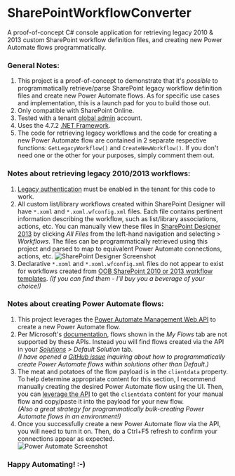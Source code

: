 # SharePointWorkflowConverter
A proof-of-concept C# console application for retrieving legacy 2010 & 2013 custom SharePoint workflow definition files, and creating new Power Automate flows programmatically.

### General Notes:
1. This project is a proof-of-concept to demonstrate that it's *possible* to programmatically retrieve/parse SharePoint legacy workflow definition files and create new Power Automate flows.  As for specific use cases and implementation, this is a launch pad for you to build those out.   
1. Only compatible with SharePoint Online.
2. Tested with a tenant [global admin](https://docs.microsoft.com/en-us/microsoft-365/admin/add-users/about-admin-roles?view=o365-worldwide#commonly-used-microsoft-365-admin-center-roles) account.
3. Uses the 4.7.2 [.NET Framework](https://docs.microsoft.com/en-us/dotnet/standard/choosing-core-framework-server).  
4. The code for retrieving legacy workflows and the code for creating a new Power Automate flow are contained in 2 separate respective functions: `GetLegacyWorkflow()` and `CreateNewWorkflow()`.  If you don't need one or the other for your purposes, simply comment them out.
### Notes about retrieving legacy 2010/2013 workflows:
1. [Legacy authentication](https://techcommunity.microsoft.com/t5/microsoft-sharepoint-blog/sharepoint-online-authentication-in-powershell-for-csom-when/ba-p/510114) must be enabled in the tenant for this code to work.   
2. All custom list/library workflows created within SharePoint Designer will have `*.xoml` and `*.xoml.wfconfig.xml` files.  Each file contains pertinent information describing the workflow, such as list/library associations, actions, etc.  You can manually view these files in [SharePoint Designer 2013](https://www.microsoft.com/en-us/download/details.aspx?id=35491) by clicking *All Files* from the left-hand navigation and selecting > *Workflows*.  The files can be programmatically retrieved using this project and parsed to map to equivalent Power Automate connections, actions, etc.
![SharePoint Designer Screenshot](/SS.png?raw=true)
3. Declarative `*.xoml` and `*.xoml.wfconfig.xml` files do not appear to exist for workflows created from [OOB SharePoint 2010 or 2013 workflow templates](https://support.microsoft.com/en-us/office/overview-of-workflows-included-with-sharepoint-d74fcceb-3a64-40fb-9904-cc33ca49da56).  *(If you can find them - I'll buy you a beverage of your choice!)*
### Notes about creating Power Automate flows:
1. This project leverages the [Power Automate Management Web API](https://docs.microsoft.com/en-us/power-automate/web-api) to create a new Power Automate flow.  
2. Per Microsoft's [documentation](https://docs.microsoft.com/en-us/power-automate/web-api), flows shown in the *My Flows* tab are not supported by these APIs.  Instead you will find flows created via the API in your *[Solutions](https://flow.microsoft.com/en-us/blog/solutions-in-microsoft-flow/) > Default Solution* tab.  
*(I have opened a [GitHub issue](https://github.com/MicrosoftDocs/power-automate-docs/issues/323) inquiring about how to programmatically create Power Automate flows within solutions other than Default.)* 
3. The meat and potatoes of the flow payload is in the `clientdata` property.  To help determine appropriate content for this section, I recommend manually creating the desired Power Automate flow using the UI.  Then, you can [leverage the API](https://docs.microsoft.com/en-us/power-automate/web-api#list-flows) to get the `clientdata` content for your manual flow and copy/paste it into the payload for your new flow.  
*(Also a great strategy for programmatically bulk-creating Power Automate flows in an environment!)*
4.  Once you successfully create a new Power Automate flow via the API, you will need to turn it on.  Then, do a Ctrl+F5 refresh to confirm your connections appear as expected.   
![Power Automate Screenshot](/SS1.png?raw=true)

### Happy Automating! :-)
